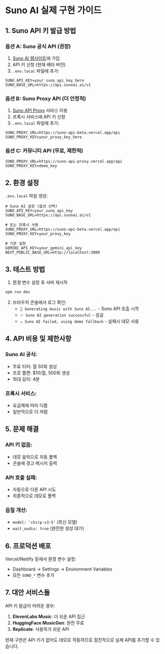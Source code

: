 # Suno AI 실제 구현 가이드

## 1. Suno API 키 발급 방법

### 옵션 A: Suno 공식 API (권장)
1. [Suno AI 웹사이트](https://suno.com)에 가입
2. API 키 신청 (현재 베타 버전)
3. `.env.local` 파일에 추가:
```
SUNO_API_KEY=your_suno_api_key_here
SUNO_BASE_URL=https://api.sunoai.ai/v1
```

### 옵션 B: Suno Proxy API (더 안정적)
1. [Suno API Proxy](https://github.com/SunoAI/suno-api) 서비스 이용
2. 프록시 서비스에 API 키 신청
3. `.env.local` 파일에 추가:
```
SUNO_PROXY_URL=https://suno-api-beta.vercel.app/api
SUNO_PROXY_KEY=your_proxy_key_here
```

### 옵션 C: 커뮤니티 API (무료, 제한적)
```
SUNO_PROXY_URL=https://suno-api-proxy.vercel.app/api
SUNO_PROXY_KEY=demo_key
```

## 2. 환경 설정

`.env.local` 파일 생성:
```env
# Suno AI 설정 (옵션 선택)
SUNO_API_KEY=your_suno_api_key
SUNO_BASE_URL=https://api.sunoai.ai/v1

# 또는 프록시 사용
SUNO_PROXY_URL=https://suno-api-beta.vercel.app/api
SUNO_PROXY_KEY=your_proxy_key

# 기존 설정
GEMINI_API_KEY=your_gemini_api_key
NEXT_PUBLIC_BASE_URL=http://localhost:3000
```

## 3. 테스트 방법

1. 환경 변수 설정 후 서버 재시작
```bash
npm run dev
```

2. 브라우저 콘솔에서 로그 확인:
   - `🎼 Generating music with Suno AI...` - Suno API 호출 시작
   - `✅ Suno AI generation successful` - 성공
   - `⚠️ Suno AI failed, using demo fallback` - 실패시 데모 사용

## 4. API 비용 및 제한사항

### Suno AI 공식:
- 무료 티어: 월 50회 생성
- 프로 플랜: $10/월, 500회 생성
- 최대 길이: 4분

### 프록시 서비스:
- 요금제에 따라 다름
- 일반적으로 더 저렴

## 5. 문제 해결

### API 키 없음:
- 데모 음악으로 자동 폴백
- 콘솔에 경고 메시지 출력

### API 호출 실패:
- 자동으로 다른 API 시도
- 최종적으로 데모로 폴백

### 음질 개선:
- `model: 'chirp-v3-5'` (최신 모델)
- `wait_audio: true` (완전한 생성 대기)

## 6. 프로덕션 배포

Vercel/Netlify 등에서 환경 변수 설정:
- Dashboard → Settings → Environment Variables
- 모든 `SUNO_*` 변수 추가

## 7. 대안 서비스들

API 키 발급이 어려운 경우:
1. **ElevenLabs Music**: 더 쉬운 API 접근
2. **HuggingFace MusicGen**: 완전 무료
3. **Replicate**: 사용하기 쉬운 API

현재 구현은 API 키가 없어도 데모로 작동하므로 점진적으로 실제 API를 추가할 수 있습니다.
